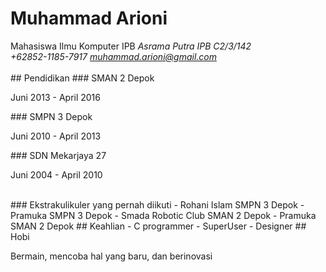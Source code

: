 # Muhammad Arioni
Mahasiswa Ilmu Komputer IPB *Asrama Putra IPB C2/3/142<br>+62852-1185-7917 muhammad.arioni@gmail.com*
	<br>
	<br>
	## Pendidikan
	### SMAN 2 Depok
	<p>Juni 2013 - April 2016</p>
	### SMPN 3 Depok</h3>
	<p>Juni 2010 - April 2013</p>
	### SDN Mekarjaya 27
	<p>Juni 2004 - April 2010</p>	
	### Ekstrakulikuler yang pernah diikuti
	- Rohani Islam SMPN 3 Depok
	- Pramuka SMPN 3 Depok
	- Smada Robotic Club SMAN 2 Depok
	- Pramuka SMAN 2 Depok
	## Keahlian
	- C programmer
	- SuperUser
	- Designer
	## Hobi
	<p>Bermain, mencoba hal yang baru, dan berinovasi</p>
	<body>
</html>
